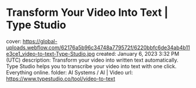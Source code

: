 # Transform Your Video Into Text | Type Studio

cover: https://global-uploads.webflow.com/62176a5b96c34748a779572f/6220bbfc6de34ab4b11e3ce1_video-to-text-Type-Studio.jpg
created: January 6, 2023 3:32 PM (UTC)
description: Transform your video into written text automatically. Type Studio helps you to transcribe your video into text with one click. Everything online.
folder: AI Systems / AI | Video
url: https://www.typestudio.co/tool/video-to-text